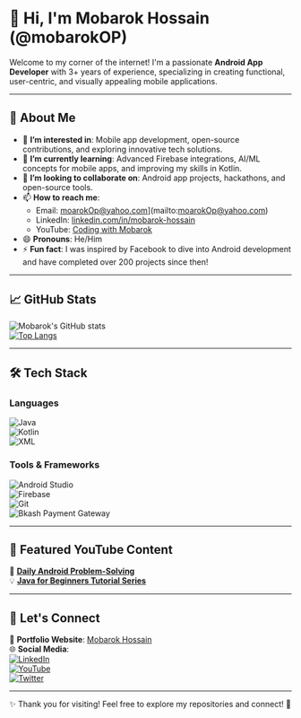 # 👋 Hi, I'm Mobarok Hossain (@mobarokOP)  

Welcome to my corner of the internet! I'm a passionate **Android App Developer** with 3+ years of experience, specializing in creating functional, user-centric, and visually appealing mobile applications.  

---

## 🌟 About Me  
- 👀 **I’m interested in**: Mobile app development, open-source contributions, and exploring innovative tech solutions.  
- 🌱 **I’m currently learning**: Advanced Firebase integrations, AI/ML concepts for mobile apps, and improving my skills in Kotlin.  
- 💞️ **I’m looking to collaborate on**: Android app projects, hackathons, and open-source tools.  
- 📫 **How to reach me**:  
  - Email: moarokOp@yahoo.com](mailto:moarokOp@yahoo.com)  
  - LinkedIn: [linkedin.com/in/mobarok-hossain](https://linkedin.com/in/mobarokOP)  
  - YouTube: [Coding with Mobarok](https://www.youtube.com/@mobarok_OP)  
- 😄 **Pronouns**: He/Him  
- ⚡ **Fun fact**: I was inspired by Facebook to dive into Android development and have completed over 200 projects since then!  

---

## 📈 GitHub Stats  

![Mobarok's GitHub stats](https://github-readme-stats.vercel.app/api?username=mobarokOP&show_icons=true&theme=radical)  
[![Top Langs](https://github-readme-stats.vercel.app/api/top-langs/?username=mobarokOP&layout=compact&theme=radical)](https://github.com/mobarokOP)  

---

## 🛠️ Tech Stack  

### Languages  
![Java](https://img.shields.io/badge/Java-ED8B00?style=for-the-badge&logo=java&logoColor=white)  
![Kotlin](https://img.shields.io/badge/Kotlin-0095D5?style=for-the-badge&logo=kotlin&logoColor=white)  
![XML](https://img.shields.io/badge/XML-008FC7?style=for-the-badge&logo=xml&logoColor=white)  

### Tools & Frameworks  
![Android Studio](https://img.shields.io/badge/Android_Studio-3DDC84?style=for-the-badge&logo=android-studio&logoColor=white)  
![Firebase](https://img.shields.io/badge/Firebase-FFCA28?style=for-the-badge&logo=firebase&logoColor=white)  
![Git](https://img.shields.io/badge/Git-F05032?style=for-the-badge&logo=git&logoColor=white)  
![Bkash Payment Gateway](https://img.shields.io/badge/Bkash_Payment-F05134?style=for-the-badge)  

---

## 🎥 Featured YouTube Content  

🎥 **[Daily Android Problem-Solving](https://www.youtube.com/@mobarok_OP)**  
💡 **[Java for Beginners Tutorial Series](https://www.youtube.com/@mobarok_OP)**  

---

## 💬 Let's Connect  

💼 **Portfolio Website**: [Mobarok Hossain](https://mobarokop.github.io)  
🌐 **Social Media**:  
[![LinkedIn](https://img.shields.io/badge/LinkedIn-0A66C2?style=for-the-badge&logo=linkedin&logoColor=white)](https://www.linkedin.com/in/mobarokOP)  
[![YouTube](https://img.shields.io/badge/YouTube-FF0000?style=for-the-badge&logo=youtube&logoColor=white)](https://www.youtube.com/@mobarok_OP)  
[![Twitter](https://img.shields.io/badge/Twitter-1DA1F2?style=for-the-badge&logo=twitter&logoColor=white)](https://twitter.com/mobarokOP)  

---

✨ Thank you for visiting! Feel free to explore my repositories and connect! 🚀
